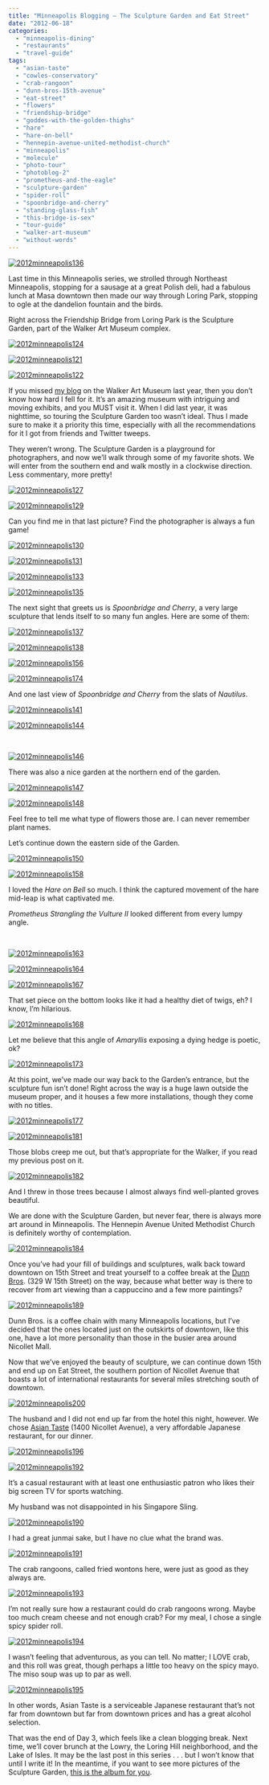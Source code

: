 ```yaml
---
title: "Minneapolis Blogging – The Sculpture Garden and Eat Street"
date: "2012-06-18"
categories:
  - "minneapolis-dining"
  - "restaurants"
  - "travel-guide"
tags:
  - "asian-taste"
  - "cowles-conservatory"
  - "crab-rangoon"
  - "dunn-bros-15th-avenue"
  - "eat-street"
  - "flowers"
  - "friendship-bridge"
  - "goddes-with-the-golden-thighs"
  - "hare"
  - "hare-on-bell"
  - "hennepin-avenue-united-methodist-church"
  - "minneapolis"
  - "molecule"
  - "photo-tour"
  - "photoblog-2"
  - "prometheus-and-the-eagle"
  - "sculpture-garden"
  - "spider-roll"
  - "spoonbridge-and-cherry"
  - "standing-glass-fish"
  - "this-bridge-is-sex"
  - "tour-guide"
  - "walker-art-museum"
  - "without-words"
---
```


[![](http://s3.amazonaws.com/thegourmez-wpmedia/2012/06/2012minneapolis136.jpg "2012minneapolis136")](http://s3.amazonaws.com/thegourmez-wpmedia/2012/06/2012minneapolis136.jpg)

Last time in this Minneapolis series, we strolled through Northeast Minneapolis, stopping for a sausage at a great Polish deli, had a fabulous lunch at Masa downtown then made our way through Loring Park, stopping to ogle at the dandelion fountain and the birds.

Right across the Friendship Bridge from Loring Park is the Sculpture Garden, part of the Walker Art Museum complex.




<div class="caption">

[![](http://s3.amazonaws.com/thegourmez-wpmedia/2012/06/2012minneapolis124.jpg "2012minneapolis124")](http://s3.amazonaws.com/thegourmez-wpmedia/2012/06/2012minneapolis124.jpg)</div>





<div class="caption">

[![](http://s3.amazonaws.com/thegourmez-wpmedia/2012/06/2012minneapolis121.jpg "2012minneapolis121")](http://s3.amazonaws.com/thegourmez-wpmedia/2012/06/2012minneapolis121.jpg)</div>





<div class="caption">

[![](http://s3.amazonaws.com/thegourmez-wpmedia/2012/06/2012minneapolis122.jpg "2012minneapolis122")](http://s3.amazonaws.com/thegourmez-wpmedia/2012/06/2012minneapolis122.jpg)</div>


If you missed [my blog](http://www.thegourmez.com/2011/06/minneapolis-evening-1-and-dayevening-2-photo-blog/) on the Walker Art Museum last year, then you don’t know how hard I fell for it. It’s an amazing museum with intriguing and moving exhibits, and you MUST visit it. When I did last year, it was nighttime, so touring the Sculpture Garden too wasn’t ideal. Thus I made sure to make it a priority this time, especially with all the recommendations for it I got from friends and Twitter tweeps.

They weren’t wrong. The Sculpture Garden is a playground for photographers, and now we’ll walk through some of my favorite shots. We will enter from the southern end and walk mostly in a clockwise direction. Less commentary, more pretty!




<div class="caption">

[![](http://s3.amazonaws.com/thegourmez-wpmedia/2012/06/2012minneapolis127.jpg "2012minneapolis127")](http://s3.amazonaws.com/thegourmez-wpmedia/2012/06/2012minneapolis127.jpg)</div>





<div class="caption">

[![](http://s3.amazonaws.com/thegourmez-wpmedia/2012/06/2012minneapolis129.jpg "2012minneapolis129")](http://s3.amazonaws.com/thegourmez-wpmedia/2012/06/2012minneapolis129.jpg)</div>


Can you find me in that last picture? Find the photographer is always a fun game!




<div class="caption">

[![](http://s3.amazonaws.com/thegourmez-wpmedia/2012/06/2012minneapolis130.jpg "2012minneapolis130")](http://s3.amazonaws.com/thegourmez-wpmedia/2012/06/2012minneapolis130.jpg)</div>





<div class="caption">

[![](http://s3.amazonaws.com/thegourmez-wpmedia/2012/06/2012minneapolis131.jpg "2012minneapolis131")](http://s3.amazonaws.com/thegourmez-wpmedia/2012/06/2012minneapolis131.jpg)</div>





<div class="caption">

[![](http://s3.amazonaws.com/thegourmez-wpmedia/2012/06/2012minneapolis133.jpg "2012minneapolis133")](http://s3.amazonaws.com/thegourmez-wpmedia/2012/06/2012minneapolis133.jpg)</div>





<div class="caption">

[![](http://s3.amazonaws.com/thegourmez-wpmedia/2012/06/2012minneapolis135.jpg "2012minneapolis135")](http://s3.amazonaws.com/thegourmez-wpmedia/2012/06/2012minneapolis135.jpg)</div>


The next sight that greets us is _Spoonbridge and Cherry_, a very large sculpture that lends itself to so many fun angles. Here are some of them:

[![](http://s3.amazonaws.com/thegourmez-wpmedia/2012/06/2012minneapolis137.jpg "2012minneapolis137")](http://s3.amazonaws.com/thegourmez-wpmedia/2012/06/2012minneapolis137.jpg)

[![](http://s3.amazonaws.com/thegourmez-wpmedia/2012/06/2012minneapolis138.jpg "2012minneapolis138")](http://s3.amazonaws.com/thegourmez-wpmedia/2012/06/2012minneapolis138.jpg)




<div class="caption">

[![](http://s3.amazonaws.com/thegourmez-wpmedia/2012/06/2012minneapolis156.jpg "2012minneapolis156")](http://s3.amazonaws.com/thegourmez-wpmedia/2012/06/2012minneapolis156.jpg)</div>


[![](http://s3.amazonaws.com/thegourmez-wpmedia/2012/06/2012minneapolis174.jpg "2012minneapolis174")](http://s3.amazonaws.com/thegourmez-wpmedia/2012/06/2012minneapolis174.jpg)

And one last view of _Spoonbridge and Cherry_ from the slats of _Nautilus_.

[![](http://s3.amazonaws.com/thegourmez-wpmedia/2012/06/2012minneapolis141.jpg "2012minneapolis141")](http://s3.amazonaws.com/thegourmez-wpmedia/2012/06/2012minneapolis141.jpg)




<div class="caption">

[![](http://s3.amazonaws.com/thegourmez-wpmedia/2012/06/2012minneapolis144.jpg "2012minneapolis144")](http://s3.amazonaws.com/thegourmez-wpmedia/2012/06/2012minneapolis144.jpg)</div>


 




<div class="caption">

[![](http://s3.amazonaws.com/thegourmez-wpmedia/2012/06/2012minneapolis146.jpg "2012minneapolis146")](http://s3.amazonaws.com/thegourmez-wpmedia/2012/06/2012minneapolis146.jpg)</div>


There was also a nice garden at the northern end of the garden.

[![](http://s3.amazonaws.com/thegourmez-wpmedia/2012/06/2012minneapolis147.jpg "2012minneapolis147")](http://s3.amazonaws.com/thegourmez-wpmedia/2012/06/2012minneapolis147.jpg)

[![](http://s3.amazonaws.com/thegourmez-wpmedia/2012/06/2012minneapolis148.jpg "2012minneapolis148")](http://s3.amazonaws.com/thegourmez-wpmedia/2012/06/2012minneapolis148.jpg)

Feel free to tell me what type of flowers those are. I can never remember plant names.

Let’s continue down the eastern side of the Garden.




<div class="caption">

[![](http://s3.amazonaws.com/thegourmez-wpmedia/2012/06/2012minneapolis150.jpg "2012minneapolis150")](http://s3.amazonaws.com/thegourmez-wpmedia/2012/06/2012minneapolis150.jpg)</div>





<div class="caption">

[![](http://s3.amazonaws.com/thegourmez-wpmedia/2012/06/2012minneapolis158.jpg "2012minneapolis158")](http://s3.amazonaws.com/thegourmez-wpmedia/2012/06/2012minneapolis158.jpg)</div>


I loved the _Hare on Bell_ so much. I think the captured movement of the hare mid-leap is what captivated me.

_Prometheus Strangling the Vulture II_ looked different from every lumpy angle.

 

[![](http://s3.amazonaws.com/thegourmez-wpmedia/2012/06/2012minneapolis163.jpg "2012minneapolis163")](http://s3.amazonaws.com/thegourmez-wpmedia/2012/06/2012minneapolis163.jpg)

[![](http://s3.amazonaws.com/thegourmez-wpmedia/2012/06/2012minneapolis164.jpg "2012minneapolis164")](http://s3.amazonaws.com/thegourmez-wpmedia/2012/06/2012minneapolis164.jpg)

[![](http://s3.amazonaws.com/thegourmez-wpmedia/2012/06/2012minneapolis167.jpg "2012minneapolis167")](http://s3.amazonaws.com/thegourmez-wpmedia/2012/06/2012minneapolis167.jpg)

That set piece on the bottom looks like it had a healthy diet of twigs, eh? I know, I’m hilarious.

[![](http://s3.amazonaws.com/thegourmez-wpmedia/2012/06/2012minneapolis168.jpg "2012minneapolis168")](http://s3.amazonaws.com/thegourmez-wpmedia/2012/06/2012minneapolis168.jpg)

Let me believe that this angle of _Amaryllis_ exposing a dying hedge is poetic, ok?




<div class="caption">

[![](http://s3.amazonaws.com/thegourmez-wpmedia/2012/06/2012minneapolis173.jpg "2012minneapolis173")](http://s3.amazonaws.com/thegourmez-wpmedia/2012/06/2012minneapolis173.jpg)</div>


At this point, we’ve made our way back to the Garden’s entrance, but the sculpture fun isn’t done! Right across the way is a huge lawn outside the museum proper, and it houses a few more installations, though they come with no titles.

[![](http://s3.amazonaws.com/thegourmez-wpmedia/2012/06/2012minneapolis177.jpg "2012minneapolis177")](http://s3.amazonaws.com/thegourmez-wpmedia/2012/06/2012minneapolis177.jpg)

[![](http://s3.amazonaws.com/thegourmez-wpmedia/2012/06/2012minneapolis181.jpg "2012minneapolis181")](http://s3.amazonaws.com/thegourmez-wpmedia/2012/06/2012minneapolis181.jpg)

Those blobs creep me out, but that’s appropriate for the Walker, if you read my previous post on it.

[![](http://s3.amazonaws.com/thegourmez-wpmedia/2012/06/2012minneapolis182.jpg "2012minneapolis182")](http://s3.amazonaws.com/thegourmez-wpmedia/2012/06/2012minneapolis182.jpg)

And I threw in those trees because I almost always find well-planted groves beautiful.

We are done with the Sculpture Garden, but never fear, there is always more art around in Minneapolis. The Hennepin Avenue United Methodist Church is definitely worthy of contemplation.

[![](http://s3.amazonaws.com/thegourmez-wpmedia/2012/06/2012minneapolis184.jpg "2012minneapolis184")](http://s3.amazonaws.com/thegourmez-wpmedia/2012/06/2012minneapolis184.jpg)

Once you’ve had your fill of buildings and sculptures, walk back toward downtown on 15th Street and treat yourself to a coffee break at the [Dunn Bros](http://loringpark.dunnbros.com/). (329 W 15th Street) on the way, because what better way is there to recover from art viewing than a cappuccino and a few more paintings?




<div class="caption">

[![](http://s3.amazonaws.com/thegourmez-wpmedia/2012/06/2012minneapolis189.jpg "2012minneapolis189")](http://s3.amazonaws.com/thegourmez-wpmedia/2012/06/2012minneapolis189.jpg)</div>


Dunn Bros. is a coffee chain with many Minneapolis locations, but I’ve decided that the ones located just on the outskirts of downtown, like this one, have a lot more personality than those in the busier area around Nicollet Mall.

Now that we’ve enjoyed the beauty of sculpture, we can continue down 15th and end up on Eat Street, the southern portion of Nicollet Avenue that boasts a lot of international restaurants for several miles stretching south of downtown.

[![](http://s3.amazonaws.com/thegourmez-wpmedia/2012/06/2012minneapolis200.jpg "2012minneapolis200")](http://s3.amazonaws.com/thegourmez-wpmedia/2012/06/2012minneapolis200.jpg)

The husband and I did not end up far from the hotel this night, however. We chose [Asian Taste](http://www.asiantastemn.com/asiantaste/index.htm) (1400 Nicollet Avenue), a very affordable Japanese restaurant, for our dinner.

[![](http://s3.amazonaws.com/thegourmez-wpmedia/2012/06/2012minneapolis196.jpg "2012minneapolis196")](http://s3.amazonaws.com/thegourmez-wpmedia/2012/06/2012minneapolis196.jpg)

[![](http://s3.amazonaws.com/thegourmez-wpmedia/2012/06/2012minneapolis192.jpg "2012minneapolis192")](http://s3.amazonaws.com/thegourmez-wpmedia/2012/06/2012minneapolis192.jpg)

It’s a casual restaurant with at least one enthusiastic patron who likes their big screen TV for sports watching.

My husband was not disappointed in his Singapore Sling.

[![](http://s3.amazonaws.com/thegourmez-wpmedia/2012/06/2012minneapolis190.jpg "2012minneapolis190")](http://s3.amazonaws.com/thegourmez-wpmedia/2012/06/2012minneapolis190.jpg)

I had a great junmai sake, but I have no clue what the brand was.

[![](http://s3.amazonaws.com/thegourmez-wpmedia/2012/06/2012minneapolis191.jpg "2012minneapolis191")](http://s3.amazonaws.com/thegourmez-wpmedia/2012/06/2012minneapolis191.jpg)

The crab rangoons, called fried wontons here, were just as good as they always are.

[![](http://s3.amazonaws.com/thegourmez-wpmedia/2012/06/2012minneapolis193.jpg "2012minneapolis193")](http://s3.amazonaws.com/thegourmez-wpmedia/2012/06/2012minneapolis193.jpg)

I’m not really sure how a restaurant could do crab rangoons wrong. Maybe too much cream cheese and not enough crab? For my meal, I chose a single spicy spider roll.

[![](http://s3.amazonaws.com/thegourmez-wpmedia/2012/06/2012minneapolis194.jpg "2012minneapolis194")](http://s3.amazonaws.com/thegourmez-wpmedia/2012/06/2012minneapolis194.jpg)

I wasn’t feeling that adventurous, as you can tell. No matter; I LOVE crab, and this roll was great, though perhaps a little too heavy on the spicy mayo. The miso soup was up to par as well.

[![](http://s3.amazonaws.com/thegourmez-wpmedia/2012/06/2012minneapolis195.jpg "2012minneapolis195")](http://s3.amazonaws.com/thegourmez-wpmedia/2012/06/2012minneapolis195.jpg)

In other words, Asian Taste is a serviceable Japanese restaurant that’s not far from downtown but far from downtown prices and has a great alcohol selection.

That was the end of Day 3, which feels like a clean blogging break. Next time, we’ll cover brunch at the Lowry, the Loring Hill neighborhood, and the Lake of Isles. It may be the last post in this series . . . but I won’t know that until I write it! In the meantime, if you want to see more pictures of the Sculpture Garden, [this is the album for you](https://www.facebook.com/media/set/?set=a.10150843566459607.406528.567409606&type=3).
